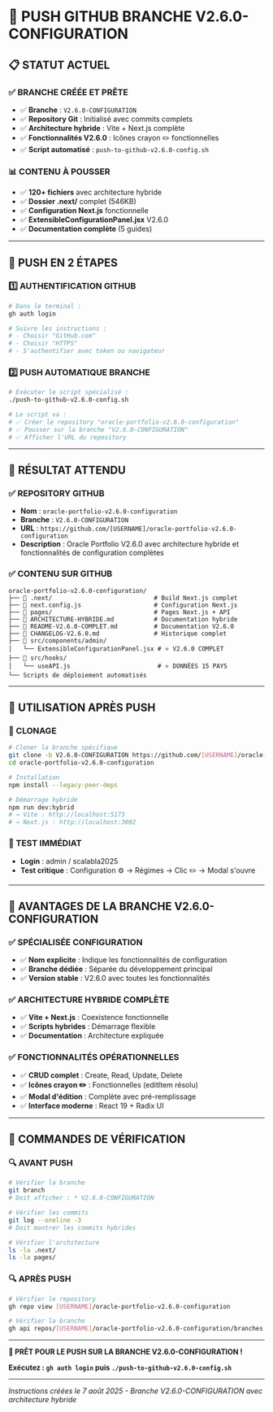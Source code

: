 # 🚀 PUSH GITHUB BRANCHE V2.6.0-CONFIGURATION

## 📋 **STATUT ACTUEL**

### ✅ **BRANCHE CRÉÉE ET PRÊTE**
- ✅ **Branche** : `V2.6.0-CONFIGURATION`
- ✅ **Repository Git** : Initialisé avec commits complets
- ✅ **Architecture hybride** : Vite + Next.js complète
- ✅ **Fonctionnalités V2.6.0** : Icônes crayon ✏️ fonctionnelles
- ✅ **Script automatisé** : `push-to-github-v2.6.0-config.sh`

### 📊 **CONTENU À POUSSER**
- ✅ **120+ fichiers** avec architecture hybride
- ✅ **Dossier .next/** complet (546KB)
- ✅ **Configuration Next.js** fonctionnelle
- ✅ **ExtensibleConfigurationPanel.jsx** V2.6.0
- ✅ **Documentation complète** (5 guides)

---

## 🎯 **PUSH EN 2 ÉTAPES**

### **1️⃣ AUTHENTIFICATION GITHUB**
```bash
# Dans le terminal :
gh auth login

# Suivre les instructions :
# - Choisir "GitHub.com"
# - Choisir "HTTPS"
# - S'authentifier avec token ou navigateur
```

### **2️⃣ PUSH AUTOMATIQUE BRANCHE**
```bash
# Exécuter le script spécialisé :
./push-to-github-v2.6.0-config.sh

# Le script va :
# ✅ Créer le repository "oracle-portfolio-v2.6.0-configuration"
# ✅ Pousser sur la branche "V2.6.0-CONFIGURATION"
# ✅ Afficher l'URL du repository
```

---

## 🎉 **RÉSULTAT ATTENDU**

### **✅ REPOSITORY GITHUB**
- **Nom** : `oracle-portfolio-v2.6.0-configuration`
- **Branche** : `V2.6.0-CONFIGURATION`
- **URL** : `https://github.com/[USERNAME]/oracle-portfolio-v2.6.0-configuration`
- **Description** : Oracle Portfolio V2.6.0 avec architecture hybride et fonctionnalités de configuration complètes

### **✅ CONTENU SUR GITHUB**
```
oracle-portfolio-v2.6.0-configuration/
├── 📁 .next/                            # Build Next.js complet
├── 📄 next.config.js                    # Configuration Next.js
├── 📁 pages/                            # Pages Next.js + API
├── 📄 ARCHITECTURE-HYBRIDE.md           # Documentation hybride
├── 📄 README-V2.6.0-COMPLET.md          # Documentation V2.6.0
├── 📄 CHANGELOG-V2.6.0.md               # Historique complet
├── 📁 src/components/admin/
│   └── ExtensibleConfigurationPanel.jsx # ⭐ V2.6.0 COMPLET
├── 📁 src/hooks/
│   └── useAPI.js                        # ⭐ DONNÉES 15 PAYS
└── Scripts de déploiement automatisés
```

---

## 🔧 **UTILISATION APRÈS PUSH**

### **🎯 CLONAGE**
```bash
# Cloner la branche spécifique
git clone -b V2.6.0-CONFIGURATION https://github.com/[USERNAME]/oracle-portfolio-v2.6.0-configuration.git
cd oracle-portfolio-v2.6.0-configuration

# Installation
npm install --legacy-peer-deps

# Démarrage hybride
npm run dev:hybrid
# → Vite : http://localhost:5173
# → Next.js : http://localhost:3002
```

### **🔐 TEST IMMÉDIAT**
- **Login** : admin / scalabla2025
- **Test critique** : Configuration ⚙️ → Régimes → Clic ✏️ → Modal s'ouvre

---

## 🎯 **AVANTAGES DE LA BRANCHE V2.6.0-CONFIGURATION**

### **✅ SPÉCIALISÉE CONFIGURATION**
- ✅ **Nom explicite** : Indique les fonctionnalités de configuration
- ✅ **Branche dédiée** : Séparée du développement principal
- ✅ **Version stable** : V2.6.0 avec toutes les fonctionnalités

### **✅ ARCHITECTURE HYBRIDE COMPLÈTE**
- ✅ **Vite + Next.js** : Coexistence fonctionnelle
- ✅ **Scripts hybrides** : Démarrage flexible
- ✅ **Documentation** : Architecture expliquée

### **✅ FONCTIONNALITÉS OPÉRATIONNELLES**
- ✅ **CRUD complet** : Create, Read, Update, Delete
- ✅ **Icônes crayon ✏️** : Fonctionnelles (editItem résolu)
- ✅ **Modal d'édition** : Complète avec pré-remplissage
- ✅ **Interface moderne** : React 19 + Radix UI

---

## 🚨 **COMMANDES DE VÉRIFICATION**

### **🔍 AVANT PUSH**
```bash
# Vérifier la branche
git branch
# Doit afficher : * V2.6.0-CONFIGURATION

# Vérifier les commits
git log --oneline -3
# Doit montrer les commits hybrides

# Vérifier l'architecture
ls -la .next/
ls -la pages/
```

### **🔍 APRÈS PUSH**
```bash
# Vérifier le repository
gh repo view [USERNAME]/oracle-portfolio-v2.6.0-configuration

# Vérifier la branche
gh api repos/[USERNAME]/oracle-portfolio-v2.6.0-configuration/branches
```

---

**🎯 PRÊT POUR LE PUSH SUR LA BRANCHE V2.6.0-CONFIGURATION !**

**Exécutez : `gh auth login` puis `./push-to-github-v2.6.0-config.sh`**

---

*Instructions créées le 7 août 2025 - Branche V2.6.0-CONFIGURATION avec architecture hybride*

